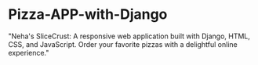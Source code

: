 # Pizza-APP-with-Django
 "Neha's SliceCrust: A responsive web application built with Django, HTML, CSS, and JavaScript. Order your favorite pizzas with a delightful online experience."
